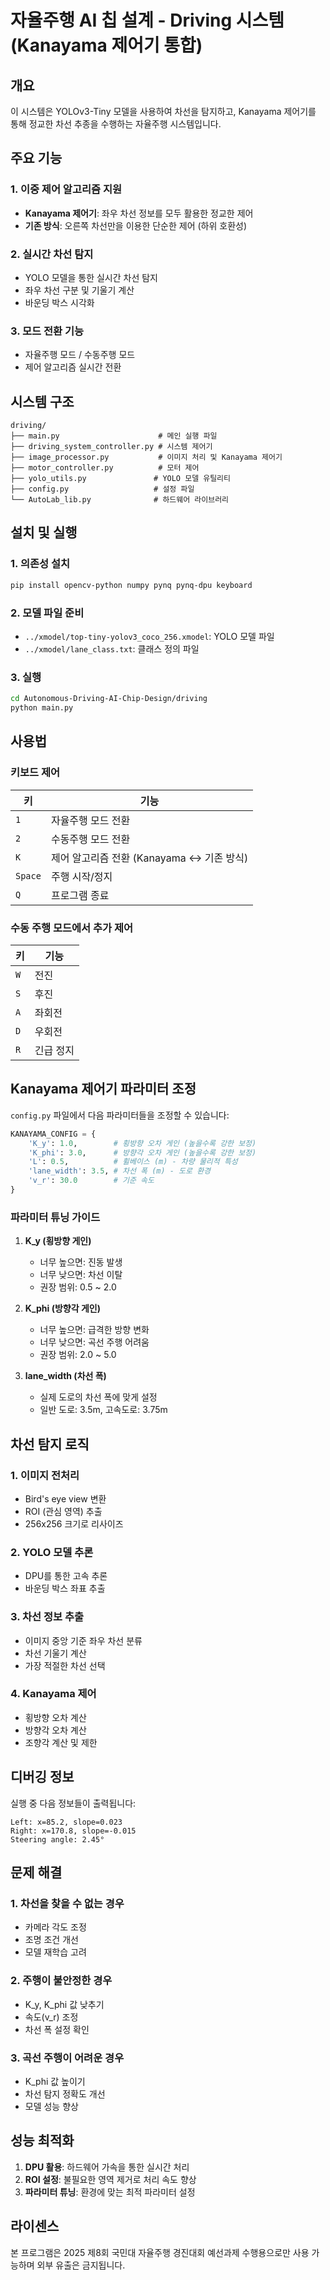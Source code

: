 # 자율주행 AI 칩 설계 - Driving 시스템 (Kanayama 제어기 통합)

## 개요

이 시스템은 YOLOv3-Tiny 모델을 사용하여 차선을 탐지하고, Kanayama 제어기를 통해 정교한 차선 추종을 수행하는 자율주행 시스템입니다.

## 주요 기능

### 1. 이중 제어 알고리즘 지원
- **Kanayama 제어기**: 좌우 차선 정보를 모두 활용한 정교한 제어
- **기존 방식**: 오른쪽 차선만을 이용한 단순한 제어 (하위 호환성)

### 2. 실시간 차선 탐지
- YOLO 모델을 통한 실시간 차선 탐지
- 좌우 차선 구분 및 기울기 계산
- 바운딩 박스 시각화

### 3. 모드 전환 기능
- 자율주행 모드 / 수동주행 모드
- 제어 알고리즘 실시간 전환

## 시스템 구조

```
driving/
├── main.py                      # 메인 실행 파일
├── driving_system_controller.py # 시스템 제어기
├── image_processor.py           # 이미지 처리 및 Kanayama 제어기
├── motor_controller.py          # 모터 제어
├── yolo_utils.py               # YOLO 모델 유틸리티
├── config.py                   # 설정 파일
└── AutoLab_lib.py              # 하드웨어 라이브러리
```

## 설치 및 실행

### 1. 의존성 설치
```bash
pip install opencv-python numpy pynq pynq-dpu keyboard
```

### 2. 모델 파일 준비
- `../xmodel/top-tiny-yolov3_coco_256.xmodel`: YOLO 모델 파일
- `../xmodel/lane_class.txt`: 클래스 정의 파일

### 3. 실행
```bash
cd Autonomous-Driving-AI-Chip-Design/driving
python main.py
```

## 사용법

### 키보드 제어

| 키 | 기능 |
|---|---|
| `1` | 자율주행 모드 전환 |
| `2` | 수동주행 모드 전환 |
| `K` | 제어 알고리즘 전환 (Kanayama ↔ 기존 방식) |
| `Space` | 주행 시작/정지 |
| `Q` | 프로그램 종료 |

### 수동 주행 모드에서 추가 제어

| 키 | 기능 |
|---|---|
| `W` | 전진 |
| `S` | 후진 |
| `A` | 좌회전 |
| `D` | 우회전 |
| `R` | 긴급 정지 |

## Kanayama 제어기 파라미터 조정

`config.py` 파일에서 다음 파라미터들을 조정할 수 있습니다:

```python
KANAYAMA_CONFIG = {
    'K_y': 1.0,        # 횡방향 오차 게인 (높을수록 강한 보정)
    'K_phi': 3.0,      # 방향각 오차 게인 (높을수록 강한 보정)
    'L': 0.5,          # 휠베이스 (m) - 차량 물리적 특성
    'lane_width': 3.5, # 차선 폭 (m) - 도로 환경
    'v_r': 30.0        # 기준 속도
}
```

### 파라미터 튜닝 가이드

1. **K_y (횡방향 게인)**
   - 너무 높으면: 진동 발생
   - 너무 낮으면: 차선 이탈
   - 권장 범위: 0.5 ~ 2.0

2. **K_phi (방향각 게인)**
   - 너무 높으면: 급격한 방향 변화
   - 너무 낮으면: 곡선 주행 어려움
   - 권장 범위: 2.0 ~ 5.0

3. **lane_width (차선 폭)**
   - 실제 도로의 차선 폭에 맞게 설정
   - 일반 도로: 3.5m, 고속도로: 3.75m

## 차선 탐지 로직

### 1. 이미지 전처리
- Bird's eye view 변환
- ROI (관심 영역) 추출
- 256x256 크기로 리사이즈

### 2. YOLO 모델 추론
- DPU를 통한 고속 추론
- 바운딩 박스 좌표 추출

### 3. 차선 정보 추출
- 이미지 중앙 기준 좌우 차선 분류
- 차선 기울기 계산
- 가장 적절한 차선 선택

### 4. Kanayama 제어
- 횡방향 오차 계산
- 방향각 오차 계산
- 조향각 계산 및 제한

## 디버깅 정보

실행 중 다음 정보들이 출력됩니다:

```
Left: x=85.2, slope=0.023
Right: x=170.8, slope=-0.015
Steering angle: 2.45°
```

## 문제 해결

### 1. 차선을 찾을 수 없는 경우
- 카메라 각도 조정
- 조명 조건 개선
- 모델 재학습 고려

### 2. 주행이 불안정한 경우
- K_y, K_phi 값 낮추기
- 속도(v_r) 조정
- 차선 폭 설정 확인

### 3. 곡선 주행이 어려운 경우
- K_phi 값 높이기
- 차선 탐지 정확도 개선
- 모델 성능 향상

## 성능 최적화

1. **DPU 활용**: 하드웨어 가속을 통한 실시간 처리
2. **ROI 설정**: 불필요한 영역 제거로 처리 속도 향상
3. **파라미터 튜닝**: 환경에 맞는 최적 파라미터 설정

## 라이센스

본 프로그램은 2025 제8회 국민대 자율주행 경진대회 예선과제 수행용으로만 사용 가능하며 외부 유출은 금지됩니다. 